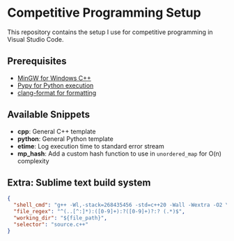 # Competitive Programming Setup

This repository contains the setup I use for competitive programming in Visual Studio Code.

## Prerequisites

- [MinGW for Windows C++](https://winlibs.com/)
- [Pypy for Python execution](https://pypy.org/download.html)
- [clang-format for formatting](https://www.npmjs.com/package/clang-format)

## Available Snippets

- **cpp**: General C++ template
- **python**: General Python template
- **etime**: Log execution time to standard error stream
- **mp_hash**: Add a custom hash function to use in `unordered_map` for O(n) complexity

## Extra: Sublime text build system

```json
{
  "shell_cmd": "g++ -Wl,-stack=268435456 -std=c++20 -Wall -Wextra -O2 \"${file}\" -o \"${file_base_name}\" && \"${file_base_name}\" < \"input.txt\" > \"output.txt\" && del \"${file_base_name}.exe\"",
  "file_regex": "^(..[^:]*):([0-9]+):?([0-9]+)?:? (.*)$",
  "working_dir": "${file_path}",
  "selector": "source.c++"
}
```
